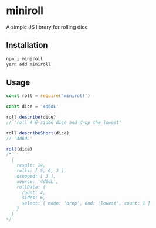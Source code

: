 # miniroll
A simple JS library for rolling dice

## Installation
```sh
npm i miniroll
yarn add miniroll
```

## Usage
```js
const roll = require('miniroll')

const dice = '4d6dL'

roll.describe(dice)
// 'roll 4 6-sided dice and drop the lowest'

roll.describeShort(dice)
// '4d6dL'

roll(dice)
/*
  {
    result: 14,
    rolls: [ 5, 6, 3 ],
    dropped: [ 3 ],
    source: '4d6dL',
    rollData: {
      count: 4,
      sides: 6,
      select: { mode: 'drop', end: 'lowest', count: 1 }
    }
  }
*/
```
